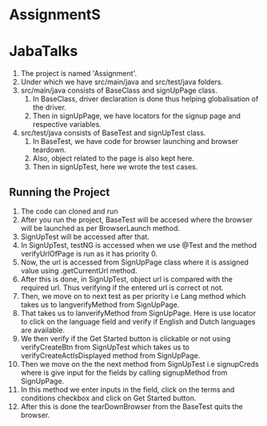 # AssignmentS

# JabaTalks

1. The project is named 'Assignment'.
2. Under which we have src/main/java and src/test/java folders.
3. src/main/java consists of BaseClass and signUpPage class.
   1. In BaseClass, driver declaration is done thus helping globalisation of the driver.
   2. Then in signUpPage, we have locators for the signup page and respective variables.
4. src/test/java consists of BaseTest and signUpTest class.
   1. In BaseTest, we have code for browser launching and browser teardown.
   2. Also, object related to the page is also kept here.
   3. Then in signUpTest, here we wrote the test cases.


## Running the Project

1. The code can cloned and run
2. After you run the project, BaseTest will be accesed where the browser will be launched as per BrowserLaunch method.
3. SignUpTest will be accessed after that.
4. In SignUpTest, testNG is accessed when we use @Test and the method verifyUrlOfPage is run as it has priority 0.
5. Now, the url is accessed from SignUpPage class where it is assigned value using .getCurrentUrl method.
6. After this is done, in SignUpTest, object url is compared with the required url. Thus verifying if the entered url is correct ot not.
7. Then, we move on to next test as per priority i.e Lang method which takes us to langverifyMethod from SignUpPage.
8. That takes us to lanverifyMethod from SignUpPage. Here is use locator to click on the language field and verify if English and Dutch languages are available.
9. We then verify if the Get Started button is clickable or not using verifyCreateBtn from SignUpTest which takes us to verifyCreateActIsDisplayed method from SignUpPage.
10. Then we move on the the next method from SignUpTest i.e signupCreds where is give input for the fields by calling signupMethod from SignUpPage.
11. In this method we enter inputs in the field, click on the terms and conditions checkbox and click on Get Started button.
12. After this is done the tearDownBrowser from the BaseTest quits the browser.

